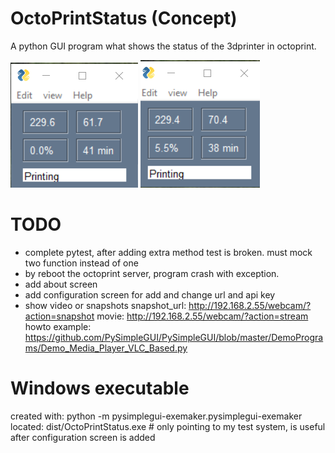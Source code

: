 # OctoPrintStatus (Concept)

A python GUI program what shows the status of the 3dprinter in octoprint.

![](https://github.com/AndreRozendaal/OctoPrintStatus/raw/master/images/screencapture1.PNG)
![](https://github.com/AndreRozendaal/OctoPrintStatus/raw/master/images/screencapture2.PNG)

# TODO

- complete pytest, after adding extra method test is broken. must mock two function instead of one
- by reboot the octoprint server, program crash with exception.
- add about screen
- add configuration screen for add and change url and api key
- show video or snapshots
  snapshot_url: http://192.168.2.55/webcam/?action=snapshot
  movie: http://192.168.2.55/webcam/?action=stream
  howto example: https://github.com/PySimpleGUI/PySimpleGUI/blob/master/DemoPrograms/Demo_Media_Player_VLC_Based.py
  

# Windows executable
created with: python -m pysimplegui-exemaker.pysimplegui-exemaker
located: dist/OctoPrintStatus.exe  # only pointing to my test system, is useful after configuration screen is added


